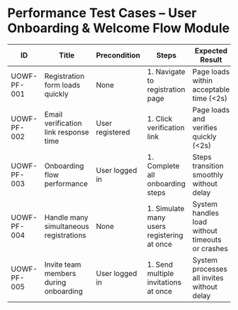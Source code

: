 # Performance Test Cases – User Onboarding & Welcome Flow Module

| ID          | Title                                       | Precondition                        | Steps                                                         | Expected Result                           | Actual Result | Status |
|-------------|---------------------------------------------|-------------------------------------|---------------------------------------------------------------|-------------------------------------------|---------------|--------|
| UOWF-PF-001 | Registration form loads quickly             | None                                | 1. Navigate to registration page | Page loads within acceptable time (<2s) |               |        |
| UOWF-PF-002 | Email verification link response time       | User registered                     | 1. Click verification link | Page loads and verifies quickly (<2s) |               |        |
| UOWF-PF-003 | Onboarding flow performance                 | User logged in                      | 1. Complete all onboarding steps | Steps transition smoothly without delay |               |        |
| UOWF-PF-004 | Handle many simultaneous registrations       | None                                | 1. Simulate many users registering at once | System handles load without timeouts or crashes |               |        |
| UOWF-PF-005 | Invite team members during onboarding        | User logged in                      | 1. Send multiple invitations at once | System processes all invites without delay |               |        |